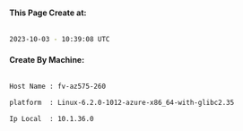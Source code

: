 
   
#### This Page Create at:

```bash

2023-10-03 - 10:39:08 UTC

```

#### Create By Machine:

```bash

Host Name : fv-az575-260

platform  : Linux-6.2.0-1012-azure-x86_64-with-glibc2.35

Ip Local  : 10.1.36.0

```


